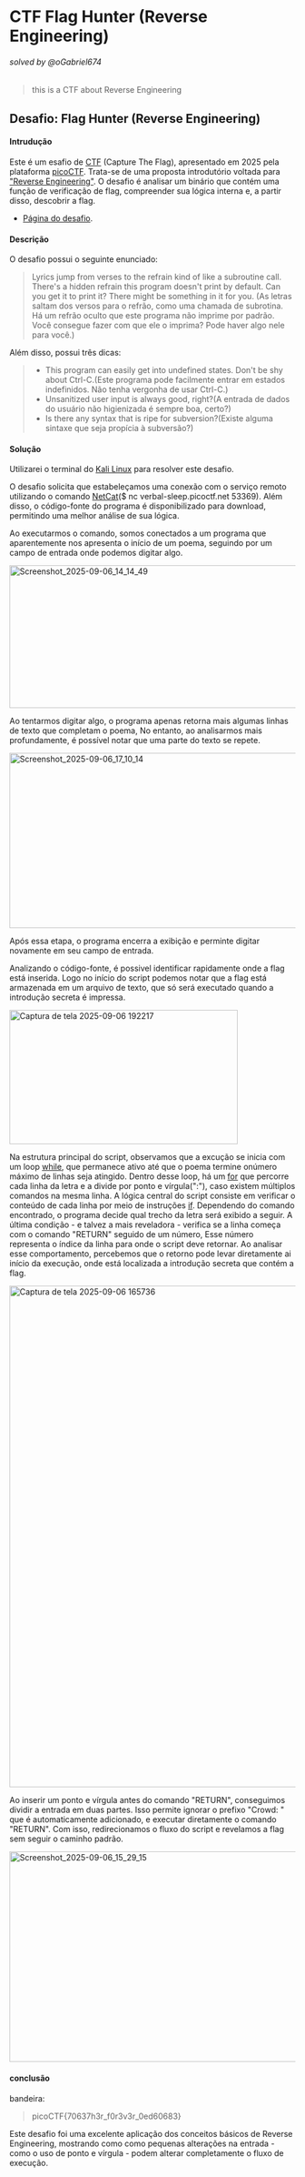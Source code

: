 # CTF Flag Hunter (Reverse Engineering)
###### solved by @oGabriel674

> this is a CTF about Reverse Engineering

## Desafio: Flag Hunter (Reverse Engineering)
#### Intrudução
 
 Este é um esafio de [CTF](https://hackersec.com/desafios-hacker-o-que-sao-os-ctf/) (Capture The Flag), apresentado em 2025 pela plataforma [picoCTF](https://picoctf.org/). Trata-se de uma proposta introdutório voltada para ["Reverse Engineering"](https://en.wikipedia.org/wiki/Reverse_engineering). O desafio é analisar um binário que contém uma função de verificação de flag, compreender sua lógica interna e, a partir disso, descobrir a flag.

- [Página do desafio](https://play.picoctf.org/practice/challenge/472).

#### Descrição

O desafio possui o seguinte enunciado:

> Lyrics jump from verses to the refrain kind of like a subroutine call. There's a hidden refrain this program doesn't print by default. Can you get it to print it? There might be something in it for you.
> (As letras saltam dos versos para o refrão, como uma chamada de subrotina. Há um refrão oculto que este programa não imprime por padrão. Você consegue fazer com que ele o imprima? Pode haver algo nele para você.)

Além disso, possui três dicas:

> - This program can easily get into undefined states. Don't be shy about Ctrl-C.(Este programa pode facilmente entrar em estados indefinidos. Não tenha vergonha de usar Ctrl-C.)
> - Unsanitized user input is always good, right?(A entrada de dados do usuário não higienizada é sempre boa, certo?)
> - Is there any syntax that is ripe for subversion?(Existe alguma sintaxe que seja propícia à subversão?)

#### Solução

Utilizarei o terminal do [Kali Linux](https://en.wikipedia.org/wiki/Kali_Linux) para resolver este desafio.

O desafio solicita que estabeleçamos uma conexão com o serviço remoto utilizando o comando [NetCat](https://en.wikipedia.org/wiki/Netcat)($ nc verbal-sleep.picoctf.net 53369). Além disso, o código-fonte do programa é disponibilizado para download, permitindo uma melhor análise de sua lógica. 

Ao executarmos o comando, somos conectados a um programa que aparentemente nos apresenta o início de um poema, seguindo por um campo de entrada onde podemos digitar algo.

<img width="640" height="251" alt="Screenshot_2025-09-06_14_14_49" src="https://github.com/user-attachments/assets/e2fc45e3-f430-4be2-b2ce-c4374d1ac694" />

Ao tentarmos digitar algo, o programa apenas retorna mais algumas linhas de texto que completam o poema, No entanto, ao analisarmos mais profundamente, é possível notar que uma parte do texto se repete.

<img width="604" height="308" alt="Screenshot_2025-09-06_17_10_14" src="https://github.com/user-attachments/assets/d23fc76b-8a35-4ee8-8445-d157b71a11d3" />

Após essa etapa, o programa encerra a exibição e perminte digitar novamente em seu campo de entrada.

Analizando o código-fonte, é possivel identificar rapidamente onde a flag está inserida. Logo no início do script podemos notar que a flag está armazenada em um arquivo de texto, que só será executado quando a introdução secreta é impressa. 

<img width="402" height="236" alt="Captura de tela 2025-09-06 192217" src="https://github.com/user-attachments/assets/04185084-aff6-412a-ae1c-eeca360fb6e6" />

Na estrutura principal do script, observamos que a excução se inicia com um loop [while](https://linguagemc.com.br/o-comando-while-em-c/), que permanece ativo até que o poema termine onúmero máximo de linhas seja atingido. Dentro desse loop, há um [for](https://linguagemc.com.br/a-estrutura-de-repeticao-for-em-c/) que percorre cada linha da letra e a divide por ponto e vírgula(":"), caso existem múltiplos comandos na mesma linha. A lógica central do script consiste em verificar o conteúdo de cada linha por meio de instruções [if](https://www.inf.pucrs.br/flash/cbp/selecao_if.html). Dependendo do comando encontrado, o programa decide qual trecho da letra será exibido a seguir. A última condição - e talvez a mais reveladora - verifica se a linha começa com o comando "RETURN" seguido de um número, Esse número representa o índice da linha para onde o script deve retornar. Ao analisar esse comportamento, percebemos que o retorno pode levar diretamente ai início da execução, onde está localizada a introdução secreta que contém a flag.

<img width="624" height="882" alt="Captura de tela 2025-09-06 165736" src="https://github.com/user-attachments/assets/f80dc713-420e-43be-9185-b459a6a7b833" />


Ao inserir um ponto e vírgula antes do comando "RETURN", conseguimos dividir a entrada em duas partes. Isso permite ignorar o prefixo "Crowd: " que é automaticamente adicionado, e executar diretamente o comando "RETURN". Com isso, redirecionamos o fluxo do script e revelamos a flag sem seguir o caminho padrão.

<img width="640" height="370" alt="Screenshot_2025-09-06_15_29_15" src="https://github.com/user-attachments/assets/37c2abe1-6ce4-475f-8ffb-17d7e8742d40" />

#### conclusão 

bandeira:

> picoCTF{70637h3r_f0r3v3r_0ed60683}

Este desafio foi uma excelente aplicação dos conceitos básicos de Reverse Engineering, mostrando como como pequenas alterações na entrada - como o uso de ponto e vírgula - podem alterar completamente o fluxo de execução.
